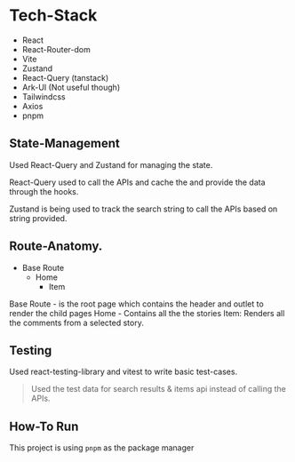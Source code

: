 # Tech-Stack

- React
- React-Router-dom
- Vite
- Zustand
- React-Query (tanstack)
- Ark-UI (Not useful though)
- Tailwindcss
- Axios
- pnpm

## State-Management

Used React-Query and Zustand for managing the state.

React-Query used to call the APIs and cache the and provide the data through the hooks.

Zustand is being used to track the search string to call the APIs based on string provided.

## Route-Anatomy.

- Base Route
  - Home
    - Item

Base Route - is the root page which contains the header and outlet to render the child pages
Home - Contains all the the stories
Item: Renders all the comments from a selected story.

## Testing

Used react-testing-library and vitest to write basic test-cases.

> Used the test data for search results & items api instead of calling the APIs.

## How-To Run

This project is using `pnpm` as the package manager
